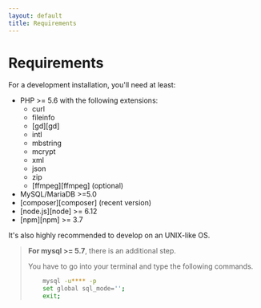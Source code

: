 ```yaml
---
layout: default
title: Requirements
---
```


# Requirements

For a development installation, you'll need at least:

- PHP >= 5.6 with the following extensions:
    - curl
    - fileinfo
    - [gd][gd]
    - intl
    - mbstring
    - mcrypt
    - xml
    - json
    - zip
    - [ffmpeg][ffmpeg] (optional)
- MySQL/MariaDB >=5.0
- [composer][composer] (recent version)
- [node.js][node] >= 6.12
- [npm][npm] >= 3.7

It's also highly recommended to develop on an UNIX-like OS.

> **For mysql >= 5.7**, there is an additional step.
>  
>  You have to go into your terminal and type the following commands.
>
> ```bash
>     mysql -u**** -p
>     set global sql_mode='';
>     exit;
> ```
